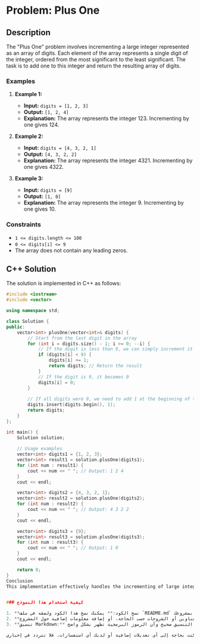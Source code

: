 # Problem: Plus One

## Description

The "Plus One" problem involves incrementing a large integer represented as an array of digits. Each element of the array represents a single digit of the integer, ordered from the most significant to the least significant. The task is to add one to this integer and return the resulting array of digits.

### Examples

1. **Example 1:**
   - **Input:** `digits = [1, 2, 3]`
   - **Output:** `[1, 2, 4]`
   - **Explanation:** The array represents the integer 123. Incrementing by one gives 124.

2. **Example 2:**
   - **Input:** `digits = [4, 3, 2, 1]`
   - **Output:** `[4, 3, 2, 2]`
   - **Explanation:** The array represents the integer 4321. Incrementing by one gives 4322.

3. **Example 3:**
   - **Input:** `digits = [9]`
   - **Output:** `[1, 0]`
   - **Explanation:** The array represents the integer 9. Incrementing by one gives 10.

### Constraints

- `1 <= digits.length <= 100`
- `0 <= digits[i] <= 9`
- The array does not contain any leading zeros.

## C++ Solution

The solution is implemented in C++ as follows:

```cpp
#include <iostream>
#include <vector>

using namespace std;

class Solution {
public:
    vector<int> plusOne(vector<int>& digits) {
        // Start from the last digit in the array
        for (int i = digits.size() - 1; i >= 0; --i) {
            // If the digit is less than 9, we can simply increment it by 1
            if (digits[i] < 9) {
                digits[i] += 1;
                return digits; // Return the result
            }
            // If the digit is 9, it becomes 0
            digits[i] = 0;
        }
        
        // If all digits were 9, we need to add 1 at the beginning of the array
        digits.insert(digits.begin(), 1);
        return digits;
    }
};

int main() {
    Solution solution;
    
    // Usage examples
    vector<int> digits1 = {1, 2, 3};
    vector<int> result1 = solution.plusOne(digits1);
    for (int num : result1) {
        cout << num << " "; // Output: 1 2 4
    }
    cout << endl;

    vector<int> digits2 = {4, 3, 2, 1};
    vector<int> result2 = solution.plusOne(digits2);
    for (int num : result2) {
        cout << num << " "; // Output: 4 3 2 2
    }
    cout << endl;

    vector<int> digits3 = {9};
    vector<int> result3 = solution.plusOne(digits3);
    for (int num : result3) {
        cout << num << " "; // Output: 1 0
    }
    cout << endl;

    return 0;
}
Conclusion
This implementation effectively handles the incrementing of large integers represented as arrays of digits, ensuring that the constraints are respected and the results are accurate.


### كيفية استخدام هذا النموذج

1. **نسخ الكود:** يمكنك نسخ هذا الكود ولصقه في ملف `README.md` الخاص بمشروعك.
2. **تخصيص المحتوى:** يمكنك تخصيص العناوين أو الشروحات حسب الحاجة، أو إضافة معلومات إضافية حول المشروع.
3. **تنسيق Markdown:** تأكد من أن التنسيق صحيح وأن الرموز البرمجية تظهر بشكل واضح.

إذا كنت بحاجة إلى أي تعديلات إضافية أو لديك أي استفسارات، فلا تتردد في إخباري!
